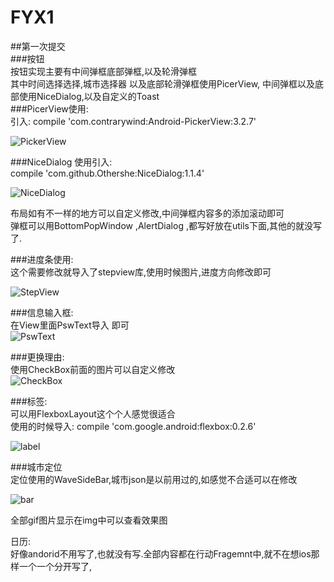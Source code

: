# FYX1
##第一次提交  
###按钮  
按钮实现主要有中间弹框底部弹框,以及轮滑弹框  
其中时间选择选择,城市选择器 以及底部轮滑弹框使用PicerView, 中间弹框以及底部使用NiceDialog,以及自定义的Toast  
###PicerView使用: <br>
引入: compile 'com.contrarywind:Android-PickerView:3.2.7'  

![PickerView](https://github.com/leon5458/FYX1/blob/master/img/PicerView.gif)  

###NiceDialog 使用引入:   
compile 'com.github.Othershe:NiceDialog:1.1.4'   

![NiceDialog](https://github.com/leon5458/FYX1/blob/master/img/NiceDialog.gif)    

布局如有不一样的地方可以自定义修改,中间弹框内容多的添加滚动即可   
弹框可以用BottomPopWindow ,AlertDialog ,都写好放在utils下面,其他的就没写了.    

###进度条使用:   
这个需要修改就导入了stepview库,使用时候图片,进度方向修改即可   

![StepView](https://github.com/leon5458/FYX1/blob/master/img/StepView.gif)   

###信息输入框:   
在View里面PswText导入 即可    
![PswText](https://github.com/leon5458/FYX1/blob/master/img/Information.gif)  

###更换理由:   
使用CheckBox前面的图片可以自定义修改   
![CheckBox](https://github.com/leon5458/FYX1/blob/master/img/Change.gif)  


###标签:   
可以用FlexboxLayout这个个人感觉很适合   
使用的时候导入: compile 'com.google.android:flexbox:0.2.6'   

![label](https://github.com/leon5458/FYX1/blob/master/img/label.gif)     


###城市定位  
定位使用的WaveSideBar,城市json是以前用过的,如感觉不合适可以在修改  

![bar](https://github.com/leon5458/FYX1/blob/master/img/city.gif)       


全部gif图片显示在img中可以查看效果图   

日历:   
好像andorid不用写了,也就没有写.全部内容都在行动Fragemnt中,就不在想ios那样一个一个分开写了,   







